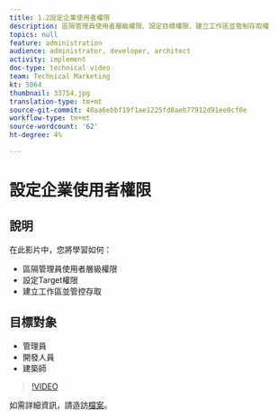 ```yaml
---
title: 1.2設定企業使用者權限
description: 區隔管理員使用者層級權限、設定目標權限、建立工作區並管制存取權
topics: null
feature: administration
audience: administrator, developer, architect
activity: implement
doc-type: technical video
team: Technical Marketing
kt: 5064
thumbnail: 33754.jpg
translation-type: tm+mt
source-git-commit: 48aa6ebbf19f1ae1225fd8aeb77912d91ee0cf8e
workflow-type: tm+mt
source-wordcount: '62'
ht-degree: 4%

---
```



# 設定企業使用者權限

## 說明

在此影片中，您將學習如何：

* 區隔管理員使用者層級權限
* 設定Target權限
* 建立工作區並管控存取

## 目標對象

* 管理員
* 開發人員
* 建築師

>[!VIDEO](https://video.tv.adobe.com/v/33754/?quality=12)

如需詳細資訊，請造訪[檔案](https://docs.adobe.com/content/help/en/target/using/administer/administrating-target.html)。

